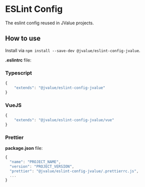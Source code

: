 # ESLint Config

The eslint config reused in JValue projects.

## How to use

Install via `npm install --save-dev @jvalue/eslint-config-jvalue`.

**.eslintrc** file:

### Typescript

```javascript
{
    "extends": "@jvalue/eslint-config-jvalue"
}
```

### VueJS

```javascript
{
    "extends": "@jvalue/eslint-config-jvalue/vue"
}
```

### Prettier

**package.json** file:

```javascript
{
  "name": "PROJECT_NAME",
  "version": "PROJECT_VERSION",
  "prettier": "@jvalue/eslint-config-jvalue/.prettierrc.js",
  ...
}
```
